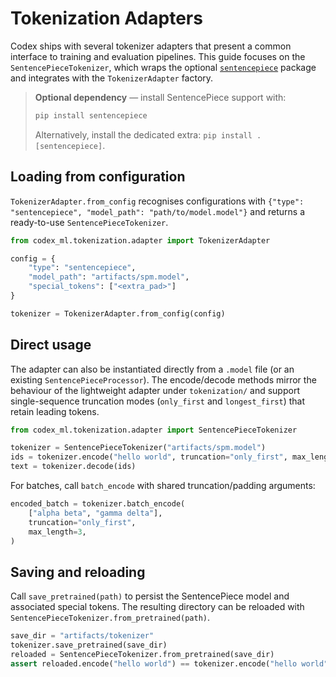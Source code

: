 # Tokenization Adapters

Codex ships with several tokenizer adapters that present a common interface to
training and evaluation pipelines. This guide focuses on the
`SentencePieceTokenizer`, which wraps the optional [`sentencepiece`][spm]
package and integrates with the `TokenizerAdapter` factory.

> **Optional dependency** — install SentencePiece support with:
>
> ```bash
> pip install sentencepiece
> ```
>
> Alternatively, install the dedicated extra: `pip install .[sentencepiece]`.

## Loading from configuration

`TokenizerAdapter.from_config` recognises configurations with
`{"type": "sentencepiece", "model_path": "path/to/model.model"}` and
returns a ready-to-use `SentencePieceTokenizer`.

```python
from codex_ml.tokenization.adapter import TokenizerAdapter

config = {
    "type": "sentencepiece",
    "model_path": "artifacts/spm.model",
    "special_tokens": ["<extra_pad>"]
}

tokenizer = TokenizerAdapter.from_config(config)
```

## Direct usage

The adapter can also be instantiated directly from a `.model` file (or an
existing `SentencePieceProcessor`). The encode/decode methods mirror the
behaviour of the lightweight adapter under `tokenization/` and support
single-sequence truncation modes (`only_first` and `longest_first`) that retain
leading tokens.

```python
from codex_ml.tokenization.adapter import SentencePieceTokenizer

tokenizer = SentencePieceTokenizer("artifacts/spm.model")
ids = tokenizer.encode("hello world", truncation="only_first", max_length=4)
text = tokenizer.decode(ids)
```

For batches, call `batch_encode` with shared truncation/padding arguments:

```python
encoded_batch = tokenizer.batch_encode(
    ["alpha beta", "gamma delta"],
    truncation="only_first",
    max_length=3,
)
```

## Saving and reloading

Call `save_pretrained(path)` to persist the SentencePiece model and associated
special tokens. The resulting directory can be reloaded with
`SentencePieceTokenizer.from_pretrained(path)`.

```python
save_dir = "artifacts/tokenizer"
tokenizer.save_pretrained(save_dir)
reloaded = SentencePieceTokenizer.from_pretrained(save_dir)
assert reloaded.encode("hello world") == tokenizer.encode("hello world")
```

[spm]: https://github.com/google/sentencepiece
